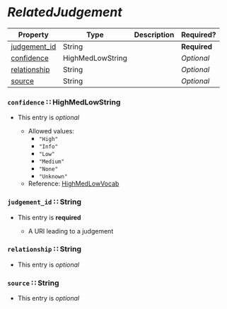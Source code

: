 <a id="map96"></a>
# *RelatedJudgement*

| Property | Type | Description | Required? |
| -------- | ---- | ----------- | --------- |
|[judgement_id](#judgement_id-string)|String| |**Required**|
|[confidence](#confidence-highmedlowstring)|HighMedLowString| |_Optional_|
|[relationship](#relationship-string)|String| |_Optional_|
|[source](#source-string)|String| |_Optional_|


<a id="confidence-highmedlowstring"></a>
### `confidence` ∷ HighMedLowString

* This entry is _optional_


  * Allowed values:
    * `"High"`
    * `"Info"`
    * `"Low"`
    * `"Medium"`
    * `"None"`
    * `"Unknown"`
  * Reference: [HighMedLowVocab](http://stixproject.github.io/data-model/1.2/stixVocabs/HighMediumLowVocab-1.0/)


<a id="judgement_id-string"></a>
### `judgement_id` ∷ String

* This entry is **required**


  * A URI leading to a judgement

<a id="relationship-string"></a>
### `relationship` ∷ String

* This entry is _optional_



<a id="source-string"></a>
### `source` ∷ String

* This entry is _optional_


